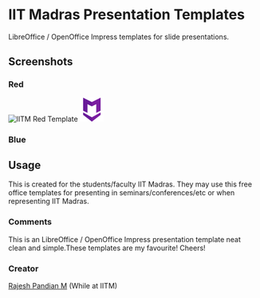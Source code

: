 # IIT Madras Presentation Templates
LibreOffice / OpenOffice Impress templates for slide presentations. 

## Screenshots
### Red
![IITM Red Template](https://github.com/mrprajesh/iitm-presentation-templates/raw/master/src/common/images/icon48.png "IITM Red Template")
![IITM Blue Template](https://github.com/adam-p/markdown-here/raw/master/src/common/images/icon48.png "IITM Blue Template")
### Blue

## Usage
This is created for the students/faculty IIT Madras. They may use this free office templates for presenting in seminars/conferences/etc or when representing IIT Madras. 

### Comments
This is an LibreOffice / OpenOffice Impress presentation template neat clean and simple.These templates are my favourite!
Cheers!


### Creator
[Rajesh Pandian M](https://www.cse.iitm.ac.in/~mrprajesh) (While at IITM)


